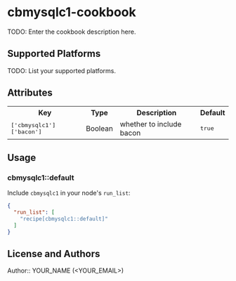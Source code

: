 # cbmysqlc1-cookbook

TODO: Enter the cookbook description here.

## Supported Platforms

TODO: List your supported platforms.

## Attributes

<table>
  <tr>
    <th>Key</th>
    <th>Type</th>
    <th>Description</th>
    <th>Default</th>
  </tr>
  <tr>
    <td><tt>['cbmysqlc1']['bacon']</tt></td>
    <td>Boolean</td>
    <td>whether to include bacon</td>
    <td><tt>true</tt></td>
  </tr>
</table>

## Usage

### cbmysqlc1::default

Include `cbmysqlc1` in your node's `run_list`:

```json
{
  "run_list": [
    "recipe[cbmysqlc1::default]"
  ]
}
```

## License and Authors

Author:: YOUR_NAME (<YOUR_EMAIL>)
